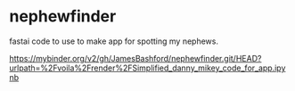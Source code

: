 # nephewfinder
fastai code to use to make app for spotting my nephews. 


https://mybinder.org/v2/gh/JamesBashford/nephewfinder.git/HEAD?urlpath=%2Fvoila%2Frender%2FSimplified_danny_mikey_code_for_app.ipynb
